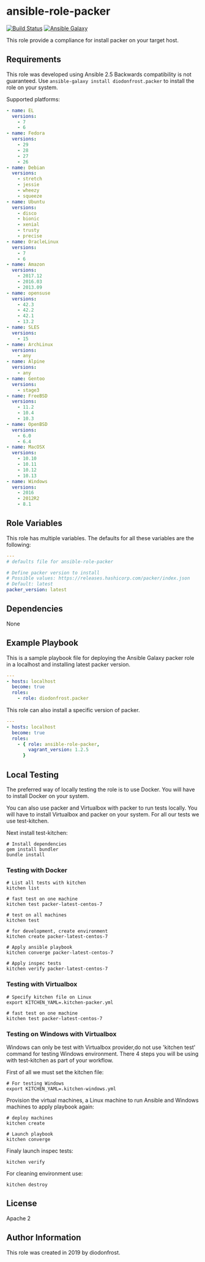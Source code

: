 # ansible-role-packer

[![Build Status](https://travis-ci.org/diodonfrost/ansible-role-packer.svg?branch=master)](https://travis-ci.org/diodonfrost/ansible-role-packer)
[![Ansible Galaxy](https://img.shields.io/badge/galaxy-diodonfrost.packer-660198.svg)](https://galaxy.ansible.com/diodonfrost/packer)

This role provide a compliance for install packer on your target host.

## Requirements

This role was developed using Ansible 2.5 Backwards compatibility is not guaranteed.
Use `ansible-galaxy install diodonfrost.packer` to install the role on your system.

Supported platforms:

```yaml
- name: EL
  versions:
    - 7
    - 6
- name: Fedora
  versions:
    - 29
    - 28
    - 27
    - 26
- name: Debian
  versions:
    - stretch
    - jessie
    - wheezy
    - squeeze
- name: Ubuntu
  versions:
    - disco
    - bionic
    - xenial
    - trusty
    - precise
- name: OracleLinux
  versions:
    - 7
    - 6
- name: Amazon
  versions:
    - 2017.12
    - 2016.03
    - 2013.09
- name: opensuse
  versions:
    - 42.3
    - 42.2
    - 42.1
    - 13.2
- name: SLES
  versions:
    - 15
- name: ArchLinux
  versions:
    - any
- name: Alpine
  versions:
    - any
- name: Gentoo
  versions:
    - stage3
- name: FreeBSD
  versions:
    - 11.2
    - 10.4
    - 10.3
- name: OpenBSD
  versions:
    - 6.0
    - 6.4
- name: MacOSX
  versions:
    - 10.10
    - 10.11
    - 10.12
    - 10.13
- name: Windows
  versions:
    - 2016
    - 2012R2
    - 8.1
```

## Role Variables

This role has multiple variables. The defaults for all these variables are the following:

```yaml
---
# defaults file for ansible-role-packer

# Define packer version to install
# Possible values: https://releases.hashicorp.com/packer/index.json
# Default: latest
packer_version: latest
```

## Dependencies

None

## Example Playbook

This is a sample playbook file for deploying the Ansible Galaxy packer role in a localhost and installing latest packer version.

```yaml
---
- hosts: localhost
  become: true
  roles:
    - role: diodonfrost.packer
```

This role can also install a specific version of packer.

```yaml
---
- hosts: localhost
  become: true
  roles:
    - { role: ansible-role-packer,
        vagrant_version: 1.2.5
      }

```

## Local Testing

The preferred way of locally testing the role is to use Docker. You will have to install Docker on your system.

You can also use packer and Virtualbox with packer to run tests locally. You will have to install Virtualbox and packer on your system. For all our tests we use test-kitchen.

Next install test-kitchen:

```shell
# Install dependencies
gem install bundler
bundle install
```

### Testing with Docker

```shell
# List all tests with kitchen
kitchen list

# fast test on one machine
kitchen test packer-latest-centos-7

# test on all machines
kitchen test

# for development, create environment
kitchen create packer-latest-centos-7

# Apply ansible playbook
kitchen converge packer-latest-centos-7

# Apply inspec tests
kitchen verify packer-latest-centos-7
```

### Testing with Virtualbox

```shell
# Specify kitchen file on Linux
export KITCHEN_YAML=.kitchen-packer.yml

# fast test on one machine
kitchen test packer-latest-centos-7
```

### Testing on Windows with Virtualbox

Windows can only be test with Virtualbox provider,do not use 'kitchen test' command for testing Windows environment. There 4 steps you will be using with test-kitchen as part of your workflow.

First of all we must set the kitchen file:
```shell
# For testing Windows
export KITCHEN_YAML=.kitchen-windows.yml
```

Provision the virtual machines, a Linux machine to run Ansible and Windows machines to apply playbook again:
```shell
# deploy machines
kitchen create

# Launch playbook
kitchen converge
```

Finaly launch inspec tests:
```shell
kitchen verify
```

For cleaning environment use:
```shell
kitchen destroy
```

## License

Apache 2

## Author Information

This role was created in 2019 by diodonfrost.
